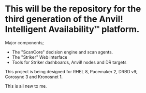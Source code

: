 # This will be the repository for the third generation of the Anvil! Intelligent Availability™ platform.

Major components;

* The "ScanCore" decision engine and scan agents.
* The "Striker" Web interface
* Tools for Striker dashboards, Anvil! nodes and DR targets

This project is being designed for RHEL 8, Pacemaker 2, DRBD v9, Corosync 3 and Kronosnet 1.

This is all new to me.
